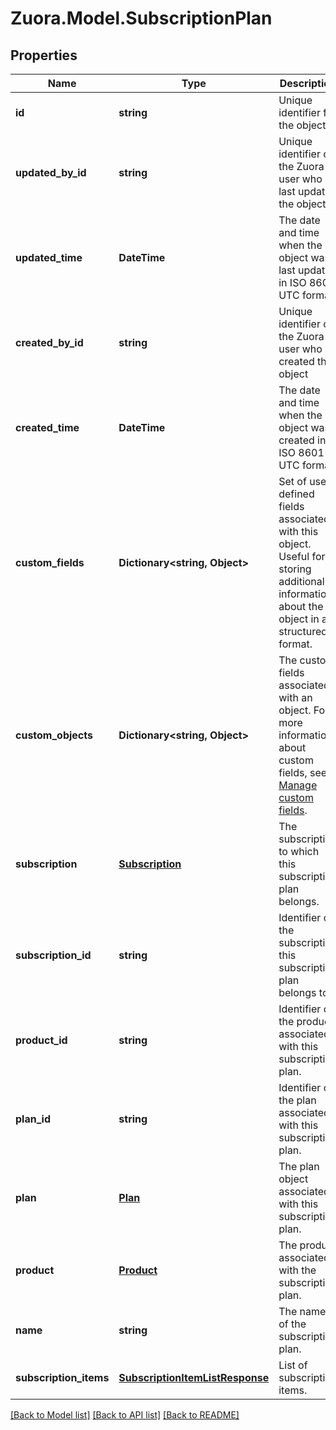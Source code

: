 
# Zuora.Model.SubscriptionPlan

## Properties

Name | Type | Description | Notes
------------ | ------------- | ------------- | -------------
**id** | **string** | Unique identifier for the object. | [optional] [readonly] 
**updated_by_id** | **string** | Unique identifier of the Zuora user who last updated the object | [optional] [readonly] 
**updated_time** | **DateTime** | The date and time when the object was last updated in ISO 8601 UTC format. | [optional] [readonly] 
**created_by_id** | **string** | Unique identifier of the Zuora user who created the object | [optional] [readonly] 
**created_time** | **DateTime** | The date and time when the object was created in ISO 8601 UTC format. | [optional] [readonly] 
**custom_fields** | **Dictionary&lt;string, Object&gt;** | Set of user-defined fields associated with this object. Useful for storing additional information about the object in a structured format. | [optional] 
**custom_objects** | **Dictionary&lt;string, Object&gt;** | The custom fields associated with an object. For more information about custom fields, see [Manage custom fields](https://knowledgecenter.zuora.com/Central_Platform/Manage_Custom_Fields). | [optional] [readonly] 
**subscription** | [**Subscription**](Subscription.md) | The subscription to which this subscription plan belongs. | [optional] 
**subscription_id** | **string** | Identifier of the subscription this subscription plan belongs to. | [optional] 
**product_id** | **string** | Identifier of the product associated with this subscription plan. | [optional] 
**plan_id** | **string** | Identifier of the plan associated with this subscription plan. | [optional] 
**plan** | [**Plan**](Plan.md) | The plan object associated with this subscription plan. | [optional] 
**product** | [**Product**](Product.md) | The product associated with the subscription plan. | [optional] 
**name** | **string** | The name of the subscription plan. | [optional] 
**subscription_items** | [**SubscriptionItemListResponse**](SubscriptionItemListResponse.md) | List of subscription items. | [optional] [readonly] 

[[Back to Model list]](../README.md#documentation-for-models)
[[Back to API list]](../README.md#documentation-for-api-endpoints)
[[Back to README]](../README.md)

